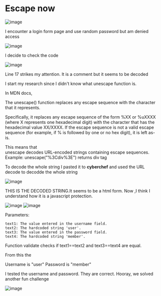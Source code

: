 # Escape now

![image](https://github.com/user-attachments/assets/50689dee-c513-4316-918d-b71e5b4bc429)

I encounter a login form page and use random password but am denied access

![image](https://github.com/user-attachments/assets/4d44d6fc-ebd9-4242-98b2-3fcefc8734c5)

I decide to check the code

![image](https://github.com/user-attachments/assets/6aca583c-0f87-4ac7-a74d-b549a1f7d805)

Line 17 strikes my attention. It is a comment but it seems to be decoded

I start my research since I didn't know what unescape function is.

In MDN docs,

The unescape() function replaces any escape sequence with the character that it represents.

Specifically, it replaces any escape sequence of the form %XX or %uXXXX (where X represents one hexadecimal digit) with the character that has the hexadecimal value XX/XXXX. If the escape sequence is not a valid escape sequence (for example, if % is followed by one or no hex digit), it is left as-is.

This means that\
unescape decodes URL-encoded strings containing escape sequences.
Example: unescape("%3Cdiv%3E") returns div tag

To decode the whole string I pasted it to **cyberchef** and used the URL decode to decodde the whole string

![image](https://github.com/user-attachments/assets/264b95b0-3a58-4910-b1dd-18881a3f2a0d)

THIS IS THE DECODED STRING.It seems to be a html form. Now ,I think I understand how it is a javascript protection.

![image](https://github.com/user-attachments/assets/a163c73e-01d3-4fd1-b99a-fa2fcab7b11b)
![image](https://github.com/user-attachments/assets/9a59ada9-3992-404a-a558-b614c26c5f27)

Parameters:

    text1: The value entered in the username field.
    text2: The hardcoded string 'user'.
    text3: The value entered in the password field.
    text4: The hardcoded string 'member'.

Function validate checks if text1==text2 and text3==text4 are equal.

From this the 

Username is "user"
Password is "member"

I tested the username and password. They are correct. Hooray, we solved another fun challenge

![image](https://github.com/user-attachments/assets/423062ad-74a3-43c0-8735-dca4d1a66d16)






